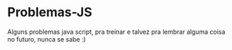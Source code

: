 # Problemas-JS
Alguns problemas java script, pra treinar e talvez pra lembrar alguma coisa no futuro, nunca se sabe :)
